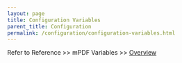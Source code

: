 ```yaml
---
layout: page
title: Configuration Variables
parent_title: Configuration
permalink: /configuration/configuration-variables.html
---
```


<div id="bpmbook" class="bpmbook" style="direction:ltr;">
<div class="topic_user_field">
<div id="U0">
<p>Refer to Reference &gt;&gt; mPDF Variables &gt;&gt; <a href="/reference/mpdf-variables/overview.html">Overview</a></p>
<p>&nbsp;</p>
</div>
</div>

